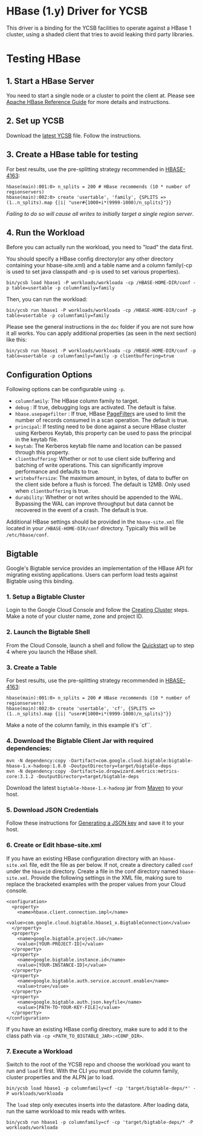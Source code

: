 <!--
Copyright (c) 2015-2017 YCSB contributors. All rights reserved.

Licensed under the Apache License, Version 2.0 (the "License"); you
may not use this file except in compliance with the License. You
may obtain a copy of the License at

http://www.apache.org/licenses/LICENSE-2.0

Unless required by applicable law or agreed to in writing, software
distributed under the License is distributed on an "AS IS" BASIS,
WITHOUT WARRANTIES OR CONDITIONS OF ANY KIND, either express or
implied. See the License for the specific language governing
permissions and limitations under the License. See accompanying
LICENSE file.
-->

# HBase (1.y) Driver for YCSB
This driver is a binding for the YCSB facilities to operate against a HBase 1 cluster, using a shaded client that tries to avoid leaking third party libraries.

# Testing HBase
## 1. Start a HBase Server
You need to start a single node or a cluster to point the client at. Please see [Apache HBase Reference Guide](http://hbase.apache.org/book.html) for more details and instructions.

## 2. Set up YCSB

Download the [latest YCSB](https://github.com/brianfrankcooper/YCSB/releases/latest) file. Follow the instructions.

## 3. Create a HBase table for testing

For best results, use the pre-splitting strategy recommended in [HBASE-4163](https://issues.apache.org/jira/browse/HBASE-4163):

```
hbase(main):001:0> n_splits = 200 # HBase recommends (10 * number of regionservers)
hbase(main):002:0> create 'usertable', 'family', {SPLITS => (1..n_splits).map {|i| "user#{1000+i*(9999-1000)/n_splits}"}}
```

*Failing to do so will cause all writes to initially target a single region server*.

## 4. Run the Workload
Before you can actually run the workload, you need to "load" the data first.

You should specify a HBase config directory(or any other directory containing your hbase-site.xml) and a table name and a column family(-cp is used to set java classpath and -p is used to set various properties).

```
bin/ycsb load hbase1 -P workloads/workloada -cp /HBASE-HOME-DIR/conf -p table=usertable -p columnfamily=family
```

Then, you can run the workload:

```
bin/ycsb run hbase1 -P workloads/workloada -cp /HBASE-HOME-DIR/conf -p table=usertable -p columnfamily=family
```

Please see the general instructions in the `doc` folder if you are not sure how it all works. You can apply additional properties (as seen in the next section) like this:

```
bin/ycsb run hbase1 -P workloads/workloada -cp /HBASE-HOME-DIR/conf -p table=usertable -p columnfamily=family -p clientbuffering=true
```

## Configuration Options
Following options can be configurable using `-p`.

* `columnfamily`: The HBase column family to target.
* `debug` : If true, debugging logs are activated. The default is false.
* `hbase.usepagefilter` : If true, HBase
  [PageFilter](https://hbase.apache.org/apidocs/org/apache/hadoop/hbase/filter/PageFilter.html)s
  are used to limit the number of records consumed in a scan operation. The default is true.
* `principal`: If testing need to be done against a secure HBase cluster using Kerberos Keytab,
  this property can be used to pass the principal in the keytab file.
* `keytab`: The Kerberos keytab file name and location can be passed through this property.
* `clientbuffering`: Whether or not to use client side buffering and batching of write operations. This can significantly improve performance and defaults to true.
* `writebuffersize`: The maximum amount, in bytes, of data to buffer on the client side before a flush is forced. The default is 12MB. Only used when `clientbuffering` is true.
* `durability`: Whether or not writes should be appended to the WAL. Bypassing the WAL can improve throughput but data cannot be recovered in the event of a crash. The default is true.

Additional HBase settings should be provided in the `hbase-site.xml` file located in your `/HBASE-HOME-DIR/conf` directory. Typically this will be `/etc/hbase/conf`.

## Bigtable

Google's Bigtable service provides an implementation of the HBase API for migrating existing applications. Users can perform load tests against Bigtable using this binding.

### 1. Setup a Bigtable Cluster

Login to the Google Cloud Console and follow the [Creating Cluster](https://cloud.google.com/bigtable/docs/creating-cluster) steps. Make a note of your cluster name, zone and project ID.

### 2. Launch the Bigtable Shell

From the Cloud Console, launch a shell and follow the [Quickstart](https://cloud.google.com/bigtable/docs/quickstart) up to step 4 where you launch the HBase shell.

### 3. Create a Table

For best results, use the pre-splitting strategy recommended in [HBASE-4163](https://issues.apache.org/jira/browse/HBASE-4163):

```
hbase(main):001:0> n_splits = 200 # HBase recommends (10 * number of regionservers)
hbase(main):002:0> create 'usertable', 'cf', {SPLITS => (1..n_splits).map {|i| "user#{1000+i*(9999-1000)/n_splits}"}}
```

Make a note of the column family, in this example it's `cf``.

### 4. Download the Bigtable Client Jar with required dependencies:

```
mvn -N dependency:copy -Dartifact=com.google.cloud.bigtable:bigtable-hbase-1.x-hadoop:1.0.0 -DoutputDirectory=target/bigtable-deps
mvn -N dependency:copy -Dartifact=io.dropwizard.metrics:metrics-core:3.1.2 -DoutputDirectory=target/bigtable-deps
```

Download the latest `bigtable-hbase-1.x-hadoop` jar from [Maven](http://search.maven.org/#search%7Cgav%7C1%7Cg%3A%22com.google.cloud.bigtable%22%20AND%20a%3A%22bigtable-hbase-1.x-hadoop%22) to your host.

### 5. Download JSON Credentials

Follow these instructions for [Generating a JSON key](https://cloud.google.com/bigtable/docs/installing-hbase-shell#service-account) and save it to your host.

### 6. Create or Edit hbase-site.xml

If you have an existing HBase configuration directory with an `hbase-site.xml` file, edit the file as per below. If not, create a directory called `conf` under the `hbase10` directory. Create a file in the conf directory named `hbase-site.xml`. Provide the following settings in the XML file, making sure to replace the bracketed examples with the proper values from your Cloud console.

```
<configuration>
  <property>
    <name>hbase.client.connection.impl</name>
    <value>com.google.cloud.bigtable.hbase1_x.BigtableConnection</value>
  </property>
  <property>
    <name>google.bigtable.project.id</name>
    <value>[YOUR-PROJECT-ID]</value>
  </property>
  <property>
    <name>google.bigtable.instance.id</name>
    <value>[YOUR-INSTANCE-ID]</value>
  </property>
  <property>
    <name>google.bigtable.auth.service.account.enable</name>
    <value>true</value>
  </property>
  <property>
    <name>google.bigtable.auth.json.keyfile</name>
    <value>[PATH-TO-YOUR-KEY-FILE]</value>
  </property>
</configuration>
```

If you have an existing HBase config directory, make sure to add it to the class path via `-cp <PATH_TO_BIGTABLE_JAR>:<CONF_DIR>`.

### 7. Execute a Workload

Switch to the root of the YCSB repo and choose the workload you want to run and `load` it first. With the CLI you must provide the column family, cluster properties and the ALPN jar to load.

```
bin/ycsb load hbase1 -p columnfamily=cf -cp 'target/bigtable-deps/*' -P workloads/workloada

```

The `load` step only executes inserts into the datastore. After loading data, run the same workload to mix reads with writes.

```
bin/ycsb run hbase1 -p columnfamily=cf -cp 'target/bigtable-deps/* -P workloads/workloada

```
